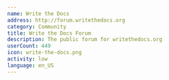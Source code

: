```yaml
---
name: Write the Docs
address: http://forum.writethedocs.org
category: Community
title: Write the Docs Forum
description: The public forum for writethedocs.org
userCount: 449
icon: write-the-docs.png
activity: low
language: en_US
---
```

